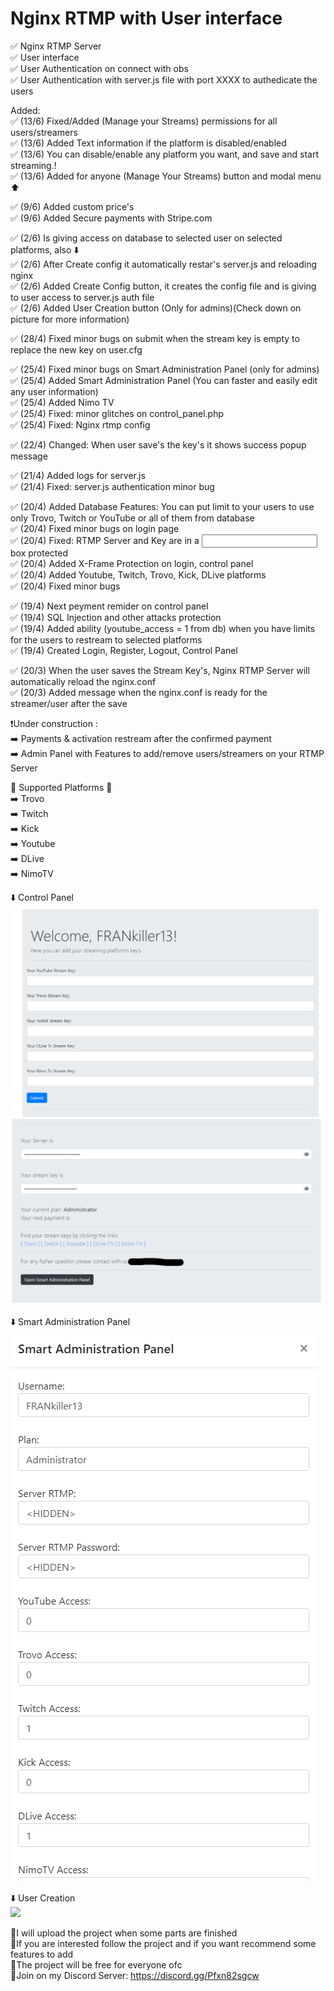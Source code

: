 # Nginx RTMP with User interface
✅ Nginx RTMP Server  
✅ User interface  
✅ User Authentication on connect with obs  
✅ User Authentication with server.js file with port XXXX to authedicate the users  

Added:  
✅ (13/6) Fixed/Added (Manage your Streams) permissions for all users/streamers  
✅ (13/6) Added Text information if the platform is disabled/enabled  
✅ (13/6) You can disable/enable any platform you want, and save and start streaming.!  
✅ (13/6) Added for anyone (Manage Your Streams) button and modal menu ⬆️  

✅ (9/6) Added custom price's  
✅ (9/6) Added Secure payments with Stripe.com  

✅ (2/6) Is giving access on database to selected user on selected platforms, also ⬇️  
✅ (2/6) After Create config it automatically restar's server.js and reloading nginx  
✅ (2/6) Added Create Config button, it creates the config file and is giving to user access to server.js auth file  
✅ (2/6) Added User Creation button (Only for admins)(Check down on picture for more information)  

✅ (28/4) Fixed minor bugs on submit when the stream key is empty to replace the new key on user.cfg  

✅ (25/4) Fixed minor bugs on Smart Administration Panel (only for admins)  
✅ (25/4) Added Smart Administration Panel (You can faster and easily edit any user information)  
✅ (25/4) Added Nimo TV  
✅ (25/4) Fixed: minor glitches on control_panel.php  
✅ (25/4) Fixed: Nginx rtmp config  

✅ (22/4) Changed: When user save's the key's it shows success popup message  

✅ (21/4) Added logs for server.js  
✅ (21/4) Fixed: server.js authentication minor bug  

✅ (20/4) Added Database Features: You can put limit to your users to use only Trovo, Twitch or YouTube or all of them from database  
✅ (20/4) Fixed minor bugs on login page  
✅ (20/4) Fixed: RTMP Server and Key are in a <input> box protected  
✅ (20/4) Added X-Frame Protection on login, control panel  
✅ (20/4) Added Youtube, Twitch, Trovo, Kick, DLive platforms  
✅ (20/4) Fixed minor bugs  

✅ (19/4) Next peyment remider on control panel  
✅ (19/4) SQL Injection and other attacks protection  
✅ (19/4) Added ability (youtube_access = 1 from db) when you have limits for the users to restream to selected platforms  
✅ (19/4) Created Login, Register, Logout, Control Panel  

✅ (20/3) When the user saves the Stream Key's, Nginx RTMP Server will automatically reload the nginx.conf  
✅ (20/3) Added message when the nginx.conf is ready for the streamer/user after the save  

❗Under construction :     
➡️ Payments & activation restream after the confirmed payment    
➡️ Admin Panel with Features to add/remove users/streamers on your RTMP Server    

🔷 Supported Platforms 🔷  
➡️ Trovo  
➡️ Twitch  
➡️ Kick  
➡️ Youtube  
➡️ DLive  
➡️ NimoTV  

⬇️ Control Panel  
![](https://raw.githubusercontent.com/FRANkiller13/Nginx-RTMP-with-User-interface/main/cp1.png)  
![](https://raw.githubusercontent.com/FRANkiller13/Nginx-RTMP-with-User-interface/main/cp2.png)  

⬇️ Smart Administration Panel  
![](https://raw.githubusercontent.com/FRANkiller13/Nginx-RTMP-with-User-interface/main/SAP.png)  

⬇️ User Creation  
![](https://raw.githubusercontent.com/FRANkiller13/Nginx-RTMP-with-User-interface-and-Admin-Panel/main/UserCreation.png)

🔻I will upload the project when some parts are finished  
🔻If you are interested follow the project and if you want recommend some features to add  
🔻The project will be free for everyone ofc  
🔻Join on my Discord Server: https://discord.gg/Pfxn82sgcw 
